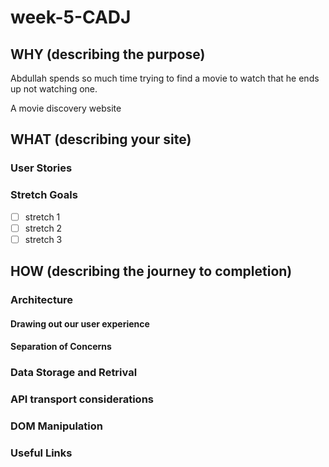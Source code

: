 # week-5-CADJ


## WHY (describing the purpose)

Abdullah spends so much time trying to find a movie to watch that he ends up not watching one.  

A movie discovery website 

## WHAT (describing your site)

### User Stories

### Stretch Goals
- [ ] stretch 1
- [ ] stretch 2
- [ ] stretch 3

## HOW (describing the journey to completion)

### Architecture

#### Drawing out our user experience

#### Separation of Concerns

### Data Storage and Retrival

### API transport considerations

### DOM Manipulation

### Useful Links
